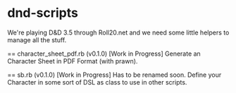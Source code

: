 # dnd-scripts
We're playing D&amp;D 3.5 through Roll20.net and we need some little helpers to manage all the stuff.

== character_sheet_pdf.rb (v0.1.0)
 [Work in Progress] Generate an Character Sheet in PDF Format (with prawn).

== sb.rb (v0.1.0)
 [Work in Progress] Has to be renamed soon. Define your Character in some sort of DSL as class to use in other scripts.

